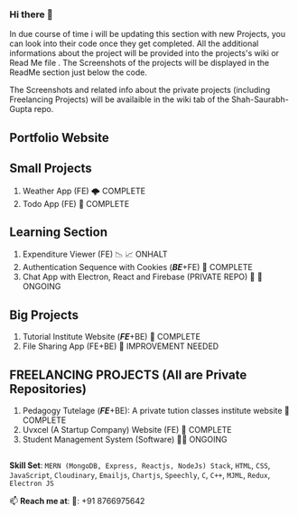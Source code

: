 ### Hi there 👋

In due course of time i will be updating this section with new Projects, you can look into their code once they get completed. All the additional informations about the project will be provided into the projects's wiki or Read Me file . The Screenshots of the projects will be displayed in the ReadMe section just below the code.

The Screenshots and related info about the private projects (including Freelancing Projects) will be availaible in the wiki tab of the Shah-Saurabh-Gupta repo.

## Portfolio Website

## Small Projects
1. Weather App (FE) :cloud_with_lightning: COMPLETE
2. Todo App (FE)                                  :crescent_moon: COMPLETE 

## Learning Section
1. Expenditure Viewer (FE) :chart_with_downwards_trend: :chart_with_upwards_trend: ONHALT
2. Authentication Sequence with Cookies (_**BE**_+FE) :cookie: COMPLETE
3. Chat App with Electron, React and Firebase (PRIVATE REPO) :speech_balloon: :seedling: ONGOING

## Big Projects
1. Tutorial Institute Website (_**FE**_+BE)           	:hedgehog: COMPLETE
2. File Sharing App (FE+BE) :open_file_folder: IMPROVEMENT NEEDED

## FREELANCING PROJECTS (All are Private Repositories)
1. Pedagogy Tutelage (_**FE**_+BE): A private tution classes institute website 🏫 COMPLETE
2. Uvxcel (A Startup Company) Website (FE) 🏢 COMPLETE
3. Student Management System (Software) :student: ONGOING


##
**Skill Set**: `MERN (MongoDB, Express, Reactjs, NodeJs) Stack`, `HTML`, `CSS`, `JavaScript`, `Cloudinary`, `Emailjs`, `Chartjs`, `Speechly`, `C`, `C++`, `MJML`, `Redux`, `Electron JS`

📫 **Reach me at**:
📱: +91 8766975642

<!--
**Shah-Saurabh-Gupta/Shah-Saurabh-Gupta** is a ✨ _special_ ✨ repository because its `README.md` (this file) appears on your GitHub profile.

Here are some ideas to get you started:

- 🔭 I’m currently working on ...
- 🌱 I’m currently learning ...
- 👯 I’m looking to collaborate on ...
- 🤔 I’m looking for help with ...
- 💬 Ask me about ...
- 📫 How to reach me: ...
- 😄 Pronouns: ...
- ⚡ Fun fact: ...
-->
